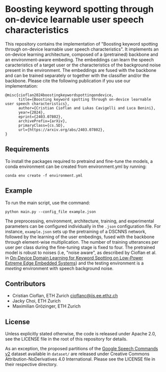 # Boosting keyword spotting through on-device learnable user speech characteristics

This repository contains the implementation of "Boosting keyword spotting through on-device learnable user speech characteristics". It implements an on-device learning architecture, composed of a (pretrained) backbone and an environment-aware embeding. The embeddings can learn the speech caracteristics of a target user or the characteristics of the background noise present in the environment. The embeddings are fused with the backbone and can be trained separately or together with the classifier and/or the backbone. Please cite the following publication if you use our implementation:

```
@misc{cioflan2024boostingkeywordspottingondevice,
      title={Boosting keyword spotting through on-device learnable user speech characteristics}, 
      author={Cristian Cioflan and Lukas Cavigelli and Luca Benini},
      year={2024},
      eprint={2403.07802},
      archivePrefix={arXiv},
      primaryClass={cs.SD},
      url={https://arxiv.org/abs/2403.07802}, 
}
```


## Requirements

To install the packages required to pretraind and fine-tune the models, a conda environment can be created from environment.yml by running:
```
conda env create -f environment.yml
```


## Example

To run the main script, use the command:

```
python main.py --config_file example.json
```

The preprocessing, environment, architecture, training, and experimental parameters can be configured individually in the `.json` configuration file. For instance, `example.json` sets up the pretraining of a DSCNNS network, followed by the learning of the user embedings, fused with the backbone through element-wise multiplication. The number of training utterances per user per class during the fine-tuning stage is fixed to four. The pretrained model is robust to noises (i.e, "noise aware", as described by Cioflan et al. in [On-Device Domain Learning for Keyword Spotting on Low-Power Extreme Edge Embedded Systems](https://ieeexplore.ieee.org/stamp/stamp.jsp?tp=&arnumber=10595987)) and the testing environment is a *meeting* environment with speech background noise.


## Contributors

* Cristian Cioflan, ETH Zurich [cioflanc@iis.ee.ethz.ch](cioflanc@iis.ee.ethz.ch)
* Jacky Choi, ETH Zurich
* Maximilian Grözinger, ETH Zurich


## License
Unless explicitly stated otherwise, the code is released under Apache 2.0, see the LICENSE file in the root of this repository for details. 

As an exception, the proposed partitions of the [Google Speech Commands v2](https://arxiv.org/abs/1804.03209) dataset available in `dataset/` are released under Creative Commons Attribution-NoDerivatives 4.0 International. Please see the LICENSE file in their respective directory. 